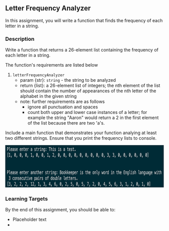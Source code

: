 ## Letter Frequency Analyzer

In this assignment, you will write a function that finds the frequency of each letter in a string.

### Description

Write a function that returns a 26-element list containing the frequency of each letter in a string.

The function's requirements are listed below

1. `letterFrequencyAnalyzer`
   - param {str}: `string` - the string to be analyzed
   - return {list}: a 26-element list of integers; the nth element of the list should contain the number of appearances of the nth letter of the alphabet in the given string
   - note: further requirements are as follows
     - ignore all punctuation and spaces
     - count both upper and lower case instances of a letter; for example the string "Aaron" would return a 2 in the first element of the list because there are two 'a's.

Include a main function that demonstrates your function analying at least two different strings. Ensure that you print the frequency lists to console.

<img src="./letter-frequency-analyzer-example.jpg" alt="Letter Frequency Analyzer Example" width="800" height="134">

### Learning Targets

By the end of this assignment, you should be able to:

- Placeholder text
-
